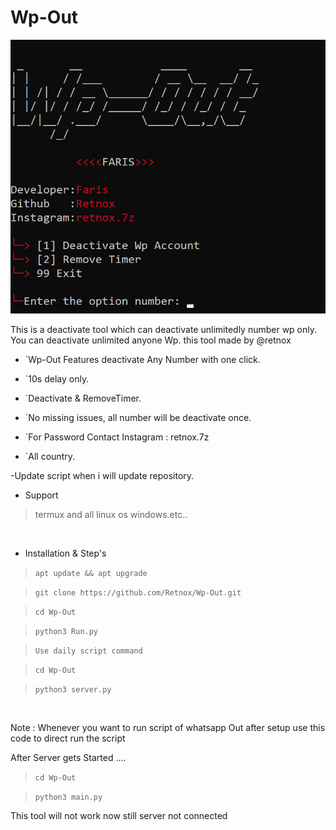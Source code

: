# Wp-Out

  <img src="./img.png" alt="Wp-Out" />

This is a deactivate tool which can deactivate unlimitedly number wp only. You can deactivate unlimited anyone Wp. this tool made by @retnox

* `Wp-Out Features deactivate Any Number with one click.

* `10s delay only.

* `Deactivate & RemoveTimer.

* `No missing issues, all number will be deactivate once.

* `For Password Contact Instagram : retnox.7z

* `All country.

-Update script when i will update repository.

- Support

> termux and all linux os windows.etc..

 <br>
 
- Installation & Step's 

> `apt update && apt upgrade`

> `git clone https://github.com/Retnox/Wp-Out.git`

> `cd Wp-Out`

> `python3 Run.py`

> `Use daily script command`

> `cd Wp-Out`

> `python3 server.py`
 <br>

Note : Whenever you want to run script of whatsapp Out after setup use this code to direct run the script 

After Server gets Started ....

> `cd Wp-Out`

> `python3 main.py`


This tool will not work now still server not connected
